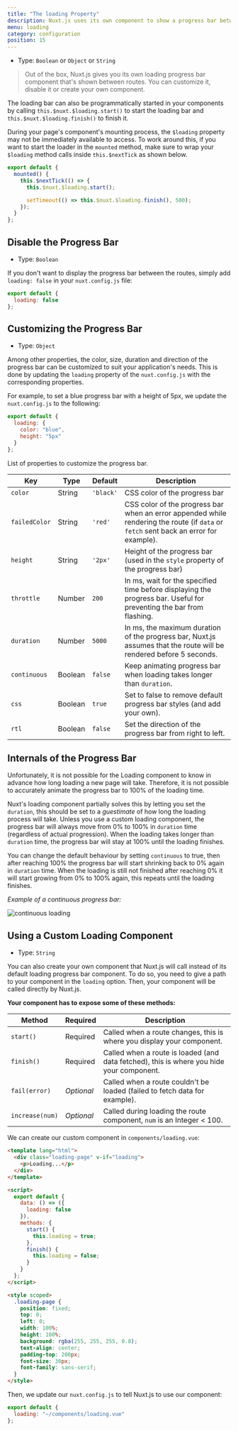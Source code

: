 ```yaml
---
title: "The loading Property"
description: Nuxt.js uses its own component to show a progress bar between the routes. You can customize it, disable it or create your own component.
menu: loading
category: configuration
position: 15
---
```


- Type: `Boolean` or `Object` or `String`

> Out of the box, Nuxt.js gives you its own loading progress bar component that's shown between routes. You can customize it, disable it or create your own component.

The loading bar can also be programmatically started in your components by calling `this.$nuxt.$loading.start()` to start the loading bar and `this.$nuxt.$loading.finish()` to finish it.

During your page's component's mounting process, the `$loading` property may not be immediately available to access. To work around this, if you want to start the loader in the `mounted` method, make sure to wrap your `$loading` method calls inside `this.$nextTick` as shown below.

```javascript
export default {
  mounted() {
    this.$nextTick(() => {
      this.$nuxt.$loading.start();

      setTimeout(() => this.$nuxt.$loading.finish(), 500);
    });
  }
};
```

## Disable the Progress Bar

- Type: `Boolean`

If you don't want to display the progress bar between the routes, simply add `loading: false` in your `nuxt.config.js` file:

```js
export default {
  loading: false
};
```

## Customizing the Progress Bar

- Type: `Object`

Among other properties, the color, size, duration and direction of the progress bar can be customized to suit your application's needs. This is done by updating the `loading` property of the `nuxt.config.js` with the corresponding properties.

For example, to set a blue progress bar with a height of 5px, we update the `nuxt.config.js` to the following:

```js
export default {
  loading: {
    color: "blue",
    height: "5px"
  }
};
```

List of properties to customize the progress bar.

| Key           | Type    | Default   | Description                                                                                                                           |
| ------------- | ------- | --------- | ------------------------------------------------------------------------------------------------------------------------------------- |
| `color`       | String  | `'black'` | CSS color of the progress bar                                                                                                         |
| `failedColor` | String  | `'red'`   | CSS color of the progress bar when an error appended while rendering the route (if `data` or `fetch` sent back an error for example). |
| `height`      | String  | `'2px'`   | Height of the progress bar (used in the `style` property of the progress bar)                                                         |
| `throttle`    | Number  | `200`     | In ms, wait for the specified time before displaying the progress bar. Useful for preventing the bar from flashing.                   |
| `duration`    | Number  | `5000`    | In ms, the maximum duration of the progress bar, Nuxt.js assumes that the route will be rendered before 5 seconds.                    |
| `continuous`  | Boolean | `false`   | Keep animating progress bar when loading takes longer than `duration`.                                                                |
| `css`         | Boolean | `true`    | Set to false to remove default progress bar styles (and add your own).                                                                |
| `rtl`         | Boolean | `false`   | Set the direction of the progress bar from right to left.                                                                             |

## Internals of the Progress Bar

Unfortunately, it is not possible for the Loading component to know in advance how long loading a new page will take. Therefore, it is not possible to accurately animate the progress bar to 100% of the loading time.

Nuxt's loading component partially solves this by letting you set the `duration`, this should be set to a _guestimate_ of how long the loading process will take. Unless you use a custom loading component, the progress bar will always move from 0% to 100% in `duration` time (regardless of actual progression). When the loading takes longer than `duration` time, the progress bar will stay at 100% until the loading finishes.

You can change the default behaviour by setting `continuous` to true, then after reaching 100% the progress bar will start shrinking back to 0% again in `duration` time. When the loading is still not finished after reaching 0% it will start growing from 0% to 100% again, this repeats until the loading finishes.

_Example of a continuous progress bar:_

<img src="/api-continuous-loading.gif" alt="continuous loading"/>

## Using a Custom Loading Component

- Type: `String`

You can also create your own component that Nuxt.js will call instead of its default loading progress bar component. To do so, you need to give a path to your component in the `loading` option. Then, your component will be called directly by Nuxt.js.

**Your component has to expose some of these methods:**

| Method          | Required   | Description                                                                              |
| --------------- | ---------- | ---------------------------------------------------------------------------------------- |
| `start()`       | Required   | Called when a route changes, this is where you display your component.                   |
| `finish()`      | Required   | Called when a route is loaded (and data fetched), this is where you hide your component. |
| `fail(error)`   | _Optional_ | Called when a route couldn't be loaded (failed to fetch data for example).               |
| `increase(num)` | _Optional_ | Called during loading the route component, `num` is an Integer < 100.                    |

We can create our custom component in `components/loading.vue`:

```html
<template lang="html">
  <div class="loading-page" v-if="loading">
    <p>Loading...</p>
  </div>
</template>

<script>
  export default {
    data: () => ({
      loading: false
    }),
    methods: {
      start() {
        this.loading = true;
      },
      finish() {
        this.loading = false;
      }
    }
  };
</script>

<style scoped>
  .loading-page {
    position: fixed;
    top: 0;
    left: 0;
    width: 100%;
    height: 100%;
    background: rgba(255, 255, 255, 0.8);
    text-align: center;
    padding-top: 200px;
    font-size: 30px;
    font-family: sans-serif;
  }
</style>
```

Then, we update our `nuxt.config.js` to tell Nuxt.js to use our component:

```js
export default {
  loading: "~/components/loading.vue"
};
```
